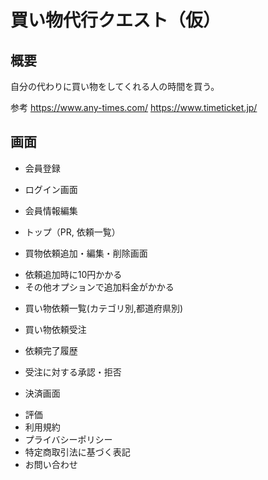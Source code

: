# 買い物代行クエスト（仮）

## 概要
自分の代わりに買い物をしてくれる人の時間を買う。

参考
https://www.any-times.com/
https://www.timeticket.jp/

## 画面
* 会員登録
* ログイン画面
* 会員情報編集
* トップ（PR, 依頼一覧）


* 買物依頼追加・編集・削除画面
 - 依頼追加時に10円かかる
 - その他オプションで追加料金がかかる


* 買い物依頼一覧(カテゴリ別,都道府県別) 
* 買い物依頼受注


* 依頼完了履歴
* 受注に対する承認・拒否
 - 決済画面


* 評価
* 利用規約
* プライバシーポリシー
* 特定商取引法に基づく表記
* お問い合わせ

